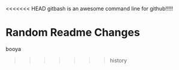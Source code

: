 <<<<<<< HEAD
gitbash is an awesome command line for github!!!!!

**Random Readme Changes**
=======
booya
>>>>>>> history
